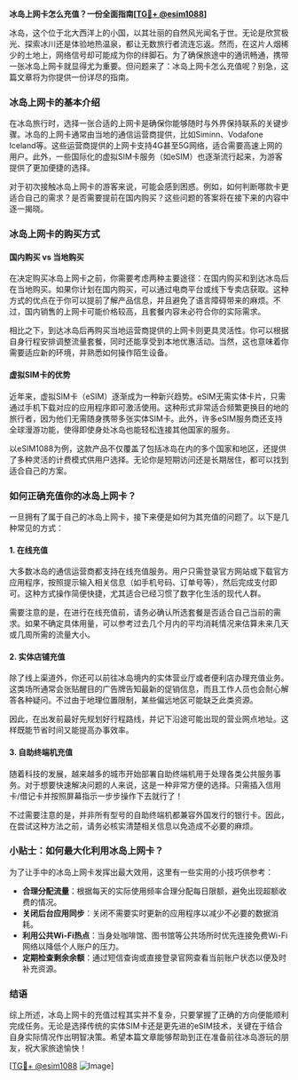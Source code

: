**冰岛上网卡怎么充值？一份全面指南[[TG💪+ @esim1088](https://t.me/s/esim1088)]**

冰岛，这个位于北大西洋上的小国，以其壮丽的自然风光闻名于世。无论是欣赏极光、探索冰川还是体验地热温泉，都让无数旅行者流连忘返。然而，在这片人烟稀少的土地上，网络信号却可能成为你的绊脚石。为了确保旅途中的通讯畅通，携带一张冰岛上网卡就显得尤为重要。但问题来了：冰岛上网卡怎么充值呢？别急，这篇文章将为你提供一份详尽的指南。

### 冰岛上网卡的基本介绍

在冰岛旅行时，选择一张合适的上网卡是确保你能够随时与外界保持联系的关键步骤。冰岛的上网卡通常由当地的通信运营商提供，比如Siminn、Vodafone Iceland等。这些运营商提供的上网卡支持4G甚至5G网络，适合需要高速上网的用户。此外，一些国际化的虚拟SIM卡服务（如eSIM）也逐渐流行起来，为游客提供了更加便捷的选择。

对于初次接触冰岛上网卡的游客来说，可能会感到困惑。例如，如何判断哪款卡更适合自己的需求？是否需要提前在国内购买？这些问题的答案将在接下来的内容中逐一揭晓。

### 冰岛上网卡的购买方式

#### 国内购买 vs 当地购买

在决定购买冰岛上网卡之前，你需要考虑两种主要途径：在国内购买和到达冰岛后在当地购买。如果你计划在国内购买，可以通过电商平台或线下专卖店获取。这种方式的优点在于你可以提前了解产品信息，并且避免了语言障碍带来的麻烦。不过，国内销售的上网卡可能价格较高，且套餐内容未必符合你的实际需求。

相比之下，到达冰岛后再购买当地运营商提供的上网卡则更具灵活性。你可以根据自身行程安排调整流量套餐，同时还能享受到本地优惠活动。当然，这也意味着你需要适应新的环境，并熟悉如何操作陌生设备。

#### 虚拟SIM卡的优势

近年来，虚拟SIM卡（eSIM）逐渐成为一种新兴趋势。eSIM无需实体卡片，只需通过手机下载对应的应用程序即可激活使用。这种形式非常适合频繁更换目的地的旅行者，因为他们无需随身携带多张实体SIM卡。此外，许多eSIM服务商还支持全球漫游功能，使得即使身处冰岛也能轻松连接其他国家的服务。

以eSIM1088为例，这款产品不仅覆盖了包括冰岛在内的多个国家和地区，还提供了多种灵活的计费模式供用户选择。无论你是短期访问还是长期居住，都可以找到适合自己的方案。

### 如何正确充值你的冰岛上网卡？

一旦拥有了属于自己的冰岛上网卡，接下来便是如何为其充值的问题了。以下是几种常见的方式：

#### 1. 在线充值

大多数冰岛的通信运营商都支持在线充值服务。用户只需登录官方网站或下载官方应用程序，按照提示输入相关信息（如手机号码、订单号等），然后完成支付即可。这种方式操作简便快捷，尤其适合已经习惯了数字化生活的现代人群。

需要注意的是，在进行在线充值前，请务必确认所选套餐是否适合自己当前的需求。如果不确定具体用量，可以参考过去几个月内的平均消耗情况来估算未来几天或几周所需的流量大小。

#### 2. 实体店铺充值

除了线上渠道外，你还可以前往冰岛境内的实体营业厅或者便利店办理充值业务。这类场所通常会张贴醒目的广告牌告知最新的促销信息，而且工作人员也会耐心解答各种疑问。不过由于地理位置限制，某些偏远地区可能缺乏此类资源。

因此，在出发前最好先规划好行程路线，并记下沿途可能出现的营业网点地址。这样既能节省时间又能提高办事效率。

#### 3. 自助终端机充值

随着科技的发展，越来越多的城市开始部署自助终端机用于处理各类公共服务事务。对于想要快速解决问题的人来说，这是一种非常方便的选择。只需插入信用卡/借记卡并按照屏幕指示一步步操作下去就行了！

不过需要注意的是，并非所有型号的自助终端机都兼容外国发行的银行卡。因此，在尝试这种方法之前，请务必核实清楚相关信息以免造成不必要的麻烦。

### 小贴士：如何最大化利用冰岛上网卡？

为了让手中的冰岛上网卡发挥出最大效用，这里有一些实用的小技巧供参考：

- **合理分配流量**：根据每天的实际使用频率合理分配每日限额，避免出现超额收费的情况。
- **关闭后台应用同步**：关闭不需要实时更新的应用程序以减少不必要的数据消耗。
- **利用公共Wi-Fi热点**：当身处咖啡馆、图书馆等公共场所时优先连接免费Wi-Fi网络以降低个人账户的压力。
- **定期检查剩余余额**：通过短信查询或直接登录官网查看当前账户状态以便及时补充资源。

### 结语

综上所述，冰岛上网卡的充值过程其实并不复杂，只要掌握了正确的方向便能顺利完成任务。无论是选择传统的实体SIM卡还是更先进的eSIM技术，关键在于结合自身实际情况作出明智决策。希望本篇文章能够帮助到正在准备前往冰岛游玩的朋友，祝大家旅途愉快！

[[TG💪+ @esim1088](https://t.me/s/esim1088) ![Image](https://i.postimg.cc/4NQfJmqS/Snipaste-2025-05-13-00-14-12.png)]